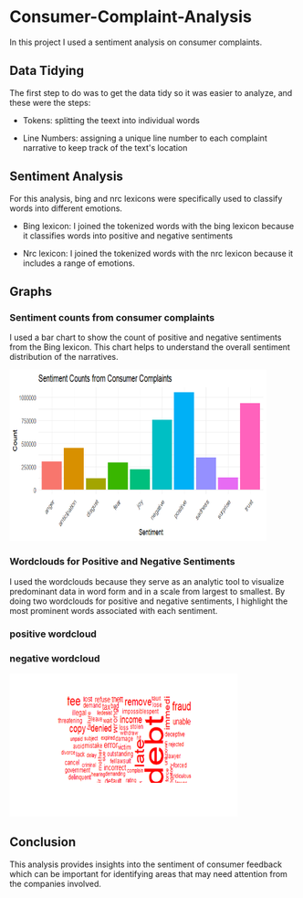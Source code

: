 # Consumer-Complaint-Analysis
In this project I used a sentiment analysis on consumer complaints.

## Data Tidying
The first step to do was to get the data tidy so it was easier to analyze, and these were the steps:

- Tokens: splitting the teext into individual words

- Line Numbers: assigning a unique line number to each complaint narrative to keep track of the text's location


## Sentiment Analysis
For this analysis, bing and nrc lexicons were specifically used to classify words into different emotions.

- Bing lexicon: I joined the tokenized words with the bing lexicon because it classifies words into positive and negative sentiments

- Nrc lexicon: I joined the tokenized words with the nrc lexicon because it includes a range of emotions.

## Graphs
### Sentiment counts from consumer complaints
I used a bar chart to show the count of positive and negative sentiments from the Bing lexicon. This chart helps to understand the overall sentiment distribution of the narratives.

<img src="ConsumerCompalintsFolder/sentimentCountsGraph.png" height = 300, width = 450>

### Wordclouds for Positive and Negative Sentiments
I used the wordclouds because they serve as an analytic tool to visualize predominant data in word form and in a scale from largest to smallest.
By doing two wordclouds for positive and negative sentiments, I highlight the most prominent words associated with each sentiment.

### positive wordcloud


### negative wordcloud
<img src="ConsumerCompalintsFolder/negativeWordCloud.png" height = 250, width = 400>

## Conclusion
This analysis provides insights into the sentiment of consumer feedback which can be important for identifying areas that may need attention from the companies involved.
